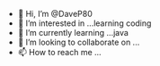 - 👋 Hi, I’m @DaveP80
- 👀 I’m interested in ...learning coding
- 🌱 I’m currently learning ...java
- 💞️ I’m looking to collaborate on ...
- 📫 How to reach me ...

<!---
DaveP80/DaveP80 is a ✨ special ✨ repository because its `README.md` (this file) appears on your GitHub profile.
You can click the Preview link to take a look at your changes.
--->
